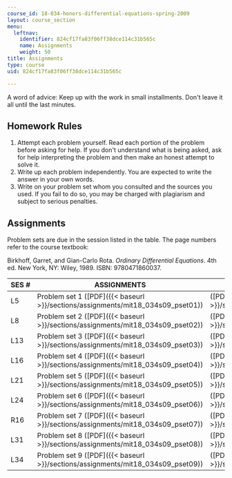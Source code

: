 ```yaml
---
course_id: 18-034-honors-differential-equations-spring-2009
layout: course_section
menu:
  leftnav:
    identifier: 824cf17fa83f06ff38dce114c31b565c
    name: Assignments
    weight: 50
title: Assignments
type: course
uid: 824cf17fa83f06ff38dce114c31b565c

---
```


A word of advice: Keep up with the work in small installments. Don't leave it all until the last minutes.

Homework Rules
--------------

1.  Attempt each problem yourself. Read each portion of the problem before asking for help. If you don't understand what is being asked, ask for help interpreting the problem and then make an honest attempt to solve it.
2.  Write up each problem independently. You are expected to write the answer in your own words.
3.  Write on your problem set whom you consulted and the sources you used. If you fail to do so, you may be charged with plagiarism and subject to serious penalties.

Assignments
-----------

Problem sets are due in the session listed in the table. The page numbers refer to the course textbook:

Birkhoff, Garret, and Gian-Carlo Rota. _Ordinary Differential Equations_. 4th ed. New York, NY: Wiley, 1989. ISBN: 9780471860037.

| SES # | ASSIGNMENTS | SOLUTIONS |
| --- | --- | --- |
| L5 | Problem set 1 ([PDF]({{< baseurl >}}/sections/assignments/mit18_034s09_pset01)) | ([PDF]({{< baseurl >}}/sections/assignments/mit18_034s09_sol_pset01)) |
| L8 | Problem set 2 ([PDF]({{< baseurl >}}/sections/assignments/mit18_034s09_pset02)) | ([PDF]({{< baseurl >}}/sections/assignments/mit18_034s09_sol_pset02)) |
| L13 | Problem set 3 ([PDF]({{< baseurl >}}/sections/assignments/mit18_034s09_pset03)) | ([PDF]({{< baseurl >}}/sections/assignments/mit18_034s09_sol_pset03)) |
| L16 | Problem set 4 ([PDF]({{< baseurl >}}/sections/assignments/mit18_034s09_pset04)) | ([PDF]({{< baseurl >}}/sections/assignments/mit18_034s09_pset04)) |
| L21 | Problem set 5 ([PDF]({{< baseurl >}}/sections/assignments/mit18_034s09_pset05)) | ([PDF]({{< baseurl >}}/sections/assignments/mit18_034s09_sol_pset05)) |
| L24 | Problem set 6 ([PDF]({{< baseurl >}}/sections/assignments/mit18_034s09_pset06)) | ([PDF]({{< baseurl >}}/sections/assignments/mit18_034s09_pset06)) |
| R16 | Problem set 7 ([PDF]({{< baseurl >}}/sections/assignments/mit18_034s09_pset07)) | ([PDF]({{< baseurl >}}/sections/assignments/mit18_034s09_sol_pset07)) |
| L31 | Problem set 8 ([PDF]({{< baseurl >}}/sections/assignments/mit18_034s09_pset08)) | ([PDF]({{< baseurl >}}/sections/assignments/mit18_034s09_sol_pset08)) |
| L34 | Problem set 9 ([PDF]({{< baseurl >}}/sections/assignments/mit18_034s09_pset09)) | ([PDF]({{< baseurl >}}/sections/assignments/mit18_034s09_sol_pset09))